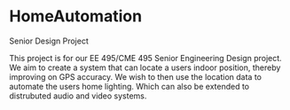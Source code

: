 HomeAutomation
==============

Senior Design Project

This project is for our EE 495/CME 495 Senior Engineering Design project.
We aim to create a system that can locate a users indoor position, thereby improving on GPS accuracy.
We wish to then use the location data to automate the users home lighting.  Which can also be extended to
distrubuted audio and video systems.
